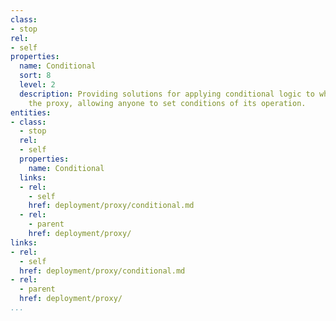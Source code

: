 ```yaml
---
class:
- stop
rel:
- self
properties:
  name: Conditional
  sort: 8
  level: 2
  description: Providing solutions for applying conditional logic to what flows through
    the proxy, allowing anyone to set conditions of its operation.
entities:
- class:
  - stop
  rel:
  - self
  properties:
    name: Conditional
  links:
  - rel:
    - self
    href: deployment/proxy/conditional.md
  - rel:
    - parent
    href: deployment/proxy/
links:
- rel:
  - self
  href: deployment/proxy/conditional.md
- rel:
  - parent
  href: deployment/proxy/
...
```

